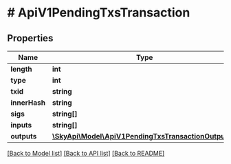 # # ApiV1PendingTxsTransaction

## Properties

Name | Type | Description | Notes
------------ | ------------- | ------------- | -------------
**length** | **int** |  | [optional] 
**type** | **int** |  | [optional] 
**txid** | **string** |  | [optional] 
**innerHash** | **string** |  | [optional] 
**sigs** | **string[]** |  | [optional] 
**inputs** | **string[]** |  | [optional] 
**outputs** | [**\SkyApi\Model\ApiV1PendingTxsTransactionOutputs[]**](ApiV1PendingTxsTransactionOutputs.md) |  | [optional] 

[[Back to Model list]](../../README.md#documentation-for-models) [[Back to API list]](../../README.md#documentation-for-api-endpoints) [[Back to README]](../../README.md)


